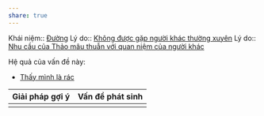 ```yaml
---
share: true
---
```

Khái niệm:: [Đường](../../T%E1%BB%AB%20%C4%91i%E1%BB%83n/Trung%20t%C3%ADnh/%C4%90%C6%B0%E1%BB%9Dng.md)
Lý do:: [Không được gặp người khác thường xuyên](../../Kh%C3%B3%20kh%C4%83n/X%C3%A3%20h%E1%BB%99i/Kh%C3%B4ng%20%C4%91%C6%B0%E1%BB%A3c%20g%E1%BA%B7p%20ng%C6%B0%E1%BB%9Di%20kh%C3%A1c%20th%C6%B0%E1%BB%9Dng%20xuy%C3%AAn.md)
Lý do:: [Nhu cầu của Thảo mâu thuẫn với quan niệm của người khác](../../Quan%20%C4%91i%E1%BB%83m,%20th%C3%A1i%20%C4%91%E1%BB%99,%20nguy%C3%AAn%20t%E1%BA%AFc%20s%E1%BB%91ng,%20%C4%91i%E1%BB%81u%20m%C3%ACnh%20th%E1%BA%A5y%20ho%E1%BA%B7c%20c%E1%BA%A3m%20nh%E1%BA%ADn/Nhu%20c%E1%BA%A7u%20c%E1%BB%A7a%20Th%E1%BA%A3o%20m%C3%A2u%20thu%E1%BA%ABn%20v%E1%BB%9Bi%20quan%20ni%E1%BB%87m%20c%E1%BB%A7a%20ng%C6%B0%E1%BB%9Di%20kh%C3%A1c.md)

Hệ quả của vấn đề này:
- [Thấy mình là rác](../C%E1%BA%A3m%20nh%E1%BA%ADn/Th%E1%BA%A5y%20m%C3%ACnh%20l%C3%A0%20r%C3%A1c.md)


| Giải pháp gợi ý | Vấn đề phát sinh |
| --------------- | ---------------- |
|                 |                  |
